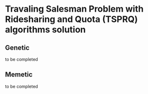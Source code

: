 # Travaling Salesman Problem with Ridesharing and Quota (TSPRQ) algorithms solution

## Genetic
to be completed
## Memetic
to be completed